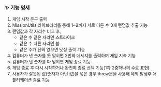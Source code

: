 ### ✨ 기능 명세
1. 게임 시작 문구 출력
2. MissionUtils 라이브러리를 통해 1~9까지 서로 다른 수 3개 랜덤값 추출 기능
3. 랜덤값과 각 자리수 비교 후,
    * 같은 수 같은 자리면 스트라이크
    * 같은 수 다른 자리면 볼
    * 같은 수가 전혀 없으면 낫싱
출력 기능
4. 컴퓨터가 낸 숫자를 못 맞히면 2번의 메세지를 출력하며 게임 지속 기능
5. 컴퓨터가 낸 숫자를 다 맞히면 게임 종료 기능
6. 게임 종료 후 다시 시작하거나 완전히 종료 선택 기능(1과 2중하나의 수로 표현)
7. 사용자가 잘못된 값(숫자가 아닌 값)을 넣은 경우 throw문을 사용해 예외 발생후 애플리케이션 종료 기능

